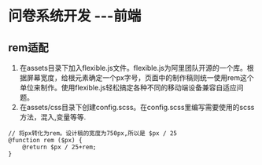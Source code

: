 # 问卷系统开发  ---前端
## rem适配
1. 在assets目录下加入flexible.js文件。flexible.js为阿里团队开源的一个库。根据屏幕宽度，给根元素确定一个px字号，页面中的制作稿则统一使用rem这个单位来制作。使用flexible.js轻松搞定各种不同的移动端设备兼容自适应问题。
2. 在assets/css目录下创建config.scss。在config.scss里编写需要使用的scss方法，混入,变量等等.
```
// 将px转化为rem。设计稿的宽度为750px,所以是 $px / 25
@function rem ($px) {
    @return $px / 25+rem;
}
```